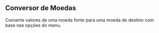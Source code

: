 ## Conversor de Moedas

Converte valores de uma moeda fonte para uma moeda de destino com base nas opções do menu.
